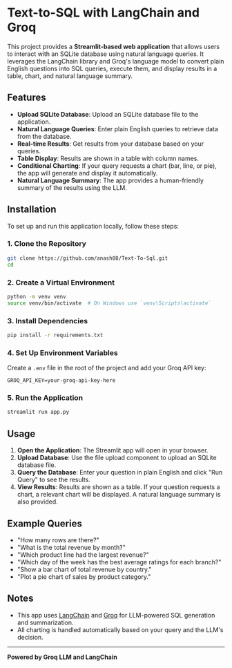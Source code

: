# Text-to-SQL with LangChain and Groq

This project provides a **Streamlit-based web application** that allows users to interact with an SQLite database using natural language queries. It leverages the LangChain library and Groq's language model to convert plain English questions into SQL queries, execute them, and display results in a table, chart, and natural language summary.


## Features

- **Upload SQLite Database**: Upload an SQLite database file to the application.
- **Natural Language Queries**: Enter plain English queries to retrieve data from the database.
- **Real-time Results**: Get results from your database based on your queries.
- **Table Display**: Results are shown in a table with column names.
- **Conditional Charting**: If your query requests a chart (bar, line, or pie), the app will generate and display it automatically.
- **Natural Language Summary**: The app provides a human-friendly summary of the results using the LLM.

## Installation

To set up and run this application locally, follow these steps:

### 1. Clone the Repository

```bash
git clone https://github.com/anash08/Text-To-Sql.git
cd 
```

### 2. Create a Virtual Environment

```bash
python -m venv venv
source venv/bin/activate  # On Windows use `venv\Scripts\activate`
```

### 3. Install Dependencies

```bash
pip install -r requirements.txt
```

### 4. Set Up Environment Variables

Create a `.env` file in the root of the project and add your Groq API key:

```
GROQ_API_KEY=your-groq-api-key-here
```

### 5. Run the Application

```bash
streamlit run app.py
```

## Usage

1. **Open the Application**: The Streamlit app will open in your browser.
2. **Upload Database**: Use the file upload component to upload an SQLite database file.
3. **Query the Database**: Enter your question in plain English and click "Run Query" to see the results.
4. **View Results**: Results are shown as a table. If your question requests a chart, a relevant chart will be displayed. A natural language summary is also provided.

## Example Queries

- "How many rows are there?"
- "What is the total revenue by month?"
- "Which product line had the largest revenue?"
- "Which day of the week has the best average ratings for each branch?"
- "Show a bar chart of total revenue by country."
- "Plot a pie chart of sales by product category."

## Notes
- This app uses [LangChain](https://python.langchain.com/) and [Groq](https://groq.com/) for LLM-powered SQL generation and summarization.
- All charting is handled automatically based on your query and the LLM's decision.
 

---

**Powered by Groq LLM and LangChain**

